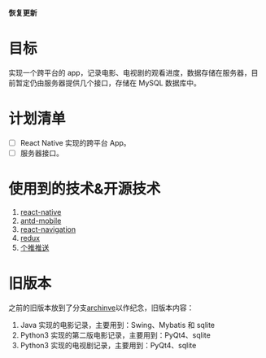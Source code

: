 **恢复更新**

# 目标
实现一个跨平台的 app，记录电影、电视剧的观看进度，数据存储在服务器，目前暂定仍由服务器提供几个接口，存储在 MySQL 数据库中。

# 计划清单
- [ ] React Native 实现的跨平台 App。
- [ ] 服务器接口。

# 使用到的技术&开源技术
1. [react-native](https://github.com/facebook/react-native)
2. [antd-mobile](https://mobile.ant.design/index-cn)
3. [react-navigation](https://reactnavigation.org/)
4. [redux](https://github.com/reactjs/redux)
5. [个推推送](https://github.com/GetuiLaboratory/react-native-getui)

# 旧版本

之前的旧版本放到了分支[archinve](https://github.com/PatrickRoot/MovieRecorder/tree/archive)以作纪念，旧版本内容：
1. Java 实现的电影记录，主要用到：Swing、Mybatis 和 sqlite
2. Python3 实现的第二版电影记录，主要用到：PyQt4、sqlite
3. Python3 实现的电视剧记录，主要用到：PyQt4、sqlite



